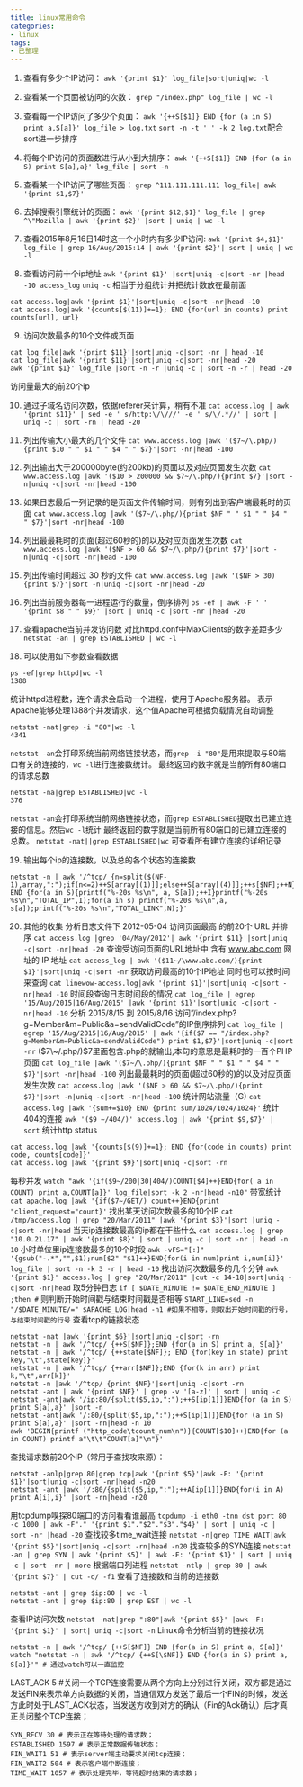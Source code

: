 ```yaml
---
title: linux常用命令
categories: 
- linux
tags: 
- 已整理
---
```


1. 查看有多少个IP访问：
`awk '{print $1}' log_file|sort|uniq|wc -l`

2. 查看某一个页面被访问的次数：
`grep "/index.php" log_file | wc -l`

3. 查看每一个IP访问了多少个页面：
`awk '{++S[$1]} END {for (a in S) print a,S[a]}' log_file > log.txt`
`sort -n -t ' ' -k 2 log.txt`配合sort进一步排序

4. 将每个IP访问的页面数进行从小到大排序：
`awk '{++S[$1]} END {for (a in S) print S[a],a}' log_file | sort -n`

5. 查看某一个IP访问了哪些页面：
`grep ^111.111.111.111 log_file| awk '{print $1,$7}'`

6. 去掉搜索引擎统计的页面：
`awk '{print $12,$1}' log_file | grep ^\"Mozilla | awk '{print $2}' |sort | uniq | wc -l`

7. 查看2015年8月16日14时这一个小时内有多少IP访问:
`awk '{print $4,$1}' log_file | grep 16/Aug/2015:14 | awk '{print $2}'| sort | uniq | wc -l`

8. 查看访问前十个ip地址
`awk '{print $1}' |sort|uniq -c|sort -nr |head -10 access_log`
`uniq -c` 相当于分组统计并把统计数放在最前面
```shell
cat access.log|awk '{print $1}'|sort|uniq -c|sort -nr|head -10
cat access.log|awk '{counts[$(11)]+=1}; END {for(url in counts) print counts[url], url}
```

9. 访问次数最多的10个文件或页面
```shell
cat log_file|awk '{print $11}'|sort|uniq -c|sort -nr | head -10
cat log_file|awk '{print $11}'|sort|uniq -c|sort -nr|head -20
awk '{print $1}' log_file |sort -n -r |uniq -c | sort -n -r | head -20
```
访问量最大的前20个ip

10. 通过子域名访问次数，依据referer来计算，稍有不准
`cat access.log | awk '{print $11}' | sed -e ' s/http:\/\///' -e ' s/\/.*//' | sort | uniq -c | sort -rn | head -20`

11. 列出传输大小最大的几个文件
`cat www.access.log |awk '($7~/\.php/){print $10 " " $1 " " $4 " " $7}'|sort -nr|head -100`

12. 列出输出大于200000byte(约200kb)的页面以及对应页面发生次数
`cat www.access.log |awk '($10 > 200000 && $7~/\.php/){print $7}'|sort -n|uniq -c|sort -nr|head -100`

13. 如果日志最后一列记录的是页面文件传输时间，则有列出到客户端最耗时的页面
`cat www.access.log |awk '($7~/\.php/){print $NF " " $1 " " $4 " " $7}'|sort -nr|head -100`

14. 列出最最耗时的页面(超过60秒的)的以及对应页面发生次数
`cat www.access.log |awk '($NF > 60 && $7~/\.php/){print $7}'|sort -n|uniq -c|sort -nr|head -100`

15. 列出传输时间超过 30 秒的文件
`cat www.access.log |awk '($NF > 30){print $7}'|sort -n|uniq -c|sort -nr|head -20`

16. 列出当前服务器每一进程运行的数量，倒序排列
`ps -ef | awk -F ' ' '{print $8 " " $9}' |sort | uniq -c |sort -nr |head -20`

17. 查看apache当前并发访问数
对比httpd.conf中MaxClients的数字差距多少
`netstat -an | grep ESTABLISHED | wc -l`

18. 可以使用如下参数查看数据
```shell
ps -ef|grep httpd|wc -l
1388
```
统计httpd进程数，连个请求会启动一个进程，使用于Apache服务器。
表示Apache能够处理1388个并发请求，这个值Apache可根据负载情况自动调整
```shell
netstat -nat|grep -i "80"|wc -l
4341
```
`netstat -an`会打印系统当前网络链接状态，而`grep -i "80"`是用来提取与80端口有关的连接的，`wc -l`进行连接数统计。
最终返回的数字就是当前所有80端口的请求总数
```shell
netstat -na|grep ESTABLISHED|wc -l
376
```
`netstat -an`会打印系统当前网络链接状态，而`grep ESTABLISHED`提取出已建立连接的信息。然后`wc -l`统计
最终返回的数字就是当前所有80端口的已建立连接的总数。
`netstat -nat||grep ESTABLISHED|wc`
可查看所有建立连接的详细记录

19. 输出每个ip的连接数，以及总的各个状态的连接数
```shell
netstat -n | awk '/^tcp/ {n=split($(NF-1),array,":");if(n<=2)++S[array[(1)]];else++S[array[(4)]];++s[$NF];++N} END {for(a in S){printf("%-20s %s\n", a, S[a]);++I}printf("%-20s %s\n","TOTAL_IP",I);for(a in s) printf("%-20s %s\n",a, s[a]);printf("%-20s %s\n","TOTAL_LINK",N);}'
```

20. 其他的收集
分析日志文件下 2012-05-04 访问页面最高 的前20个 URL 并排序
`cat access.log |grep '04/May/2012'| awk '{print $11}'|sort|uniq -c|sort -nr|head -20`
查询受访问页面的URL地址中 含有 www.abc.com 网址的 IP 地址
`cat access_log | awk '($11~/\www.abc.com/){print $1}'|sort|uniq -c|sort -nr`
获取访问最高的10个IP地址 同时也可以按时间来查询
`cat linewow-access.log|awk '{print $1}'|sort|uniq -c|sort -nr|head -10`
时间段查询日志时间段的情况
`cat log_file | egrep '15/Aug/2015|16/Aug/2015' |awk '{print $1}'|sort|uniq -c|sort -nr|head -10`
分析 2015/8/15 到 2015/8/16 访问”/index.php?g=Member&m=Public&a=sendValidCode”的IP倒序排列
`cat log_file | egrep '15/Aug/2015|16/Aug/2015' | awk '{if($7 == "/index.php?g=Member&m=Public&a=sendValidCode") print $1,$7}'|sort|uniq -c|sort -nr`
($7\~/.php/)$7里面包含.php的就输出,本句的意思是最耗时的一百个PHP页面
`cat log_file |awk '($7~/\.php/){print $NF " " $1 " " $4 " " $7}'|sort -nr|head -100`
列出最最耗时的页面(超过60秒的)的以及对应页面发生次数
`cat access.log |awk '($NF > 60 && $7~/\.php/){print $7}'|sort -n|uniq -c|sort -nr|head -100`
统计网站流量（G)
`cat access.log |awk '{sum+=$10} END {print sum/1024/1024/1024}'`
统计404的连接
`awk '($9 ~/404/)' access.log | awk '{print $9,$7}' | sort`
统计http status
```shell
cat access.log |awk '{counts[$(9)]+=1}; END {for(code in counts) print code, counts[code]}'
cat access.log |awk '{print $9}'|sort|uniq -c|sort -rn
```
每秒并发
`watch "awk '{if($9~/200|30|404/)COUNT[$4]++}END{for( a in COUNT) print a,COUNT[a]}' log_file|sort -k 2 -nr|head -n10"`
带宽统计
`cat apache.log |awk '{if($7~/GET/) count++}END{print "client_request="count}'`
找出某天访问次数最多的10个IP
`cat /tmp/access.log | grep "20/Mar/2011" |awk '{print $3}'|sort |uniq -c|sort -nr|head`
当天ip连接数最高的ip都在干些什么
`cat access.log | grep "10.0.21.17" | awk '{print $8}' | sort | uniq -c | sort -nr | head -n 10`
小时单位里ip连接数最多的10个时段
`awk -vFS="[:]" '{gsub("-.*","",$1);num[$2" "$1]++}END{for(i in num)print i,num[i]}' log_file | sort -n -k 3 -r | head -10`
找出访问次数最多的几个分钟
`awk '{print $1}' access.log | grep "20/Mar/2011" |cut -c 14-18|sort|uniq -c|sort -nr|head`
取5分钟日志
`if [ $DATE_MINUTE != $DATE_END_MINUTE ] ;then #`
则判断开始时间戳与结束时间戳是否相等
`START_LINE=sed -n "/$DATE_MINUTE/=" $APACHE_LOG|head -n1 #如果不相等，则取出开始时间戳的行号，与结束时间戳的行号`
查看tcp的链接状态
```shell
netstat -nat |awk '{print $6}'|sort|uniq -c|sort -rn 
netstat -n | awk '/^tcp/ {++S[$NF]};END {for(a in S) print a, S[a]}' 
netstat -n | awk '/^tcp/ {++state[$NF]}; END {for(key in state) print key,"\t",state[key]}' 
netstat -n | awk '/^tcp/ {++arr[$NF]};END {for(k in arr) print k,"\t",arr[k]}' 
netstat -n |awk '/^tcp/ {print $NF}'|sort|uniq -c|sort -rn 
netstat -ant | awk '{print $NF}' | grep -v '[a-z]' | sort | uniq -c
netstat -ant|awk '/ip:80/{split($5,ip,":");++S[ip[1]]}END{for (a in S) print S[a],a}' |sort -n 
netstat -ant|awk '/:80/{split($5,ip,":");++S[ip[1]]}END{for (a in S) print S[a],a}' |sort -rn|head -n 10 
awk 'BEGIN{printf ("http_code\tcount_num\n")}{COUNT[$10]++}END{for (a in COUNT) printf a"\t\t"COUNT[a]"\n"}'
```
查找请求数前20个IP（常用于查找攻来源）：
```shell
netstat -anlp|grep 80|grep tcp|awk '{print $5}'|awk -F: '{print $1}'|sort|uniq -c|sort -nr|head -n20 
netstat -ant |awk '/:80/{split($5,ip,":");++A[ip[1]]}END{for(i in A) print A[i],i}' |sort -rn|head -n20
```
用tcpdump嗅探80端口的访问看看谁最高
`tcpdump -i eth0 -tnn dst port 80 -c 1000 | awk -F"." '{print $1"."$2"."$3"."$4}' | sort | uniq -c | sort -nr |head -20`
查找较多time_wait连接
`netstat -n|grep TIME_WAIT|awk '{print $5}'|sort|uniq -c|sort -rn|head -n20`
找查较多的SYN连接
`netstat -an | grep SYN | awk '{print $5}' | awk -F: '{print $1}' | sort | uniq -c | sort -nr | more`
根据端口列进程
`netstat -ntlp | grep 80 | awk '{print $7}' | cut -d/ -f1`
查看了连接数和当前的连接数
```shell
netstat -ant | grep $ip:80 | wc -l 
netstat -ant | grep $ip:80 | grep EST | wc -l
```
查看IP访问次数
`netstat -nat|grep ":80"|awk '{print $5}' |awk -F: '{print $1}' | sort| uniq -c|sort -n`
Linux命令分析当前的链接状况
```shell
netstat -n | awk '/^tcp/ {++S[$NF]} END {for(a in S) print a, S[a]}'
watch "netstat -n | awk '/^tcp/ {++S[\$NF]} END {for(a in S) print a, S[a]}'" # 通过watch可以一直监控
```
LAST_ACK 5 #关闭一个TCP连接需要从两个方向上分别进行关闭，双方都是通过发送FIN来表示单方向数据的关闭，当通信双方发送了最后一个FIN的时候，发送方此时处于LAST_ACK状态，当发送方收到对方的确认（Fin的Ack确认）后才真正关闭整个TCP连接；
```shell
SYN_RECV 30 # 表示正在等待处理的请求数；
ESTABLISHED 1597 # 表示正常数据传输状态；
FIN_WAIT1 51 # 表示server端主动要求关闭tcp连接；
FIN_WAIT2 504 # 表示客户端中断连接；
TIME_WAIT 1057 # 表示处理完毕，等待超时结束的请求数；
```